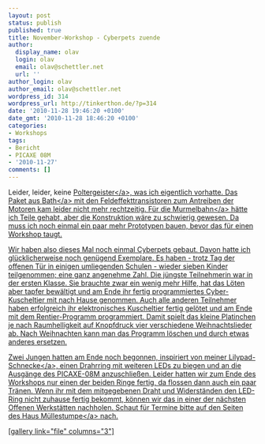 ```yaml
---
layout: post
status: publish
published: true
title: November-Workshop - Cyberpets zuende
author:
  display_name: olav
  login: olav
  email: olav@schettler.net
  url: ''
author_login: olav
author_email: olav@schettler.net
wordpress_id: 314
wordpress_url: http://tinkerthon.de/?p=314
date: '2010-11-28 19:46:20 +0100'
date_gmt: '2010-11-28 18:46:20 +0100'
categories:
- Workshops
tags:
- Bericht
- PICAXE 08M
- '2010-11-27'
comments: []
---
```

<p>Leider, leider, keine <a href="http:&#47;&#47;www.instructables.com&#47;id&#47;Piecax-the-Poltergeist-A-Troublesome-Spirit-in-a&#47;">Poltergeister<&#47;a>, was ich eigentlich vorhatte. Das Paket aus <a href="http:&#47;&#47;www.techsupplies.co.uk&#47;PICAXE">Bath<&#47;a> mit den Feldeffekttransistoren zum Antreiben der Motoren kam leider nicht mehr rechtzeitig. F&uuml;r die <a href="http:&#47;&#47;jonathanjamieson.com&#47;projects&#47;electronics&#47;perpetual-ball-roller&#47;">Murmelbahn<&#47;a> h&auml;tte ich Teile gehabt, aber die Konstruktion w&auml;re zu schwierig gewesen. Da muss ich noch einmal ein paar mehr Prototypen bauen, bevor das f&uuml;r einen Workshop taugt.</p>
<p>Wir haben also dieses Mal noch einmal Cyberpets gebaut. Davon hatte ich gl&uuml;cklicherweise noch gen&uuml;gend Exemplare. Es haben - trotz Tag der offenen T&uuml;r in einigen umliegenden Schulen - wieder sieben Kinder teilgenommen; eine ganz angenehme Zahl. Die j&uuml;ngste Teilnehmerin war in der ersten Klasse. Sie brauchte zwar ein wenig mehr Hilfe, hat das L&ouml;ten aber tapfer bew&auml;ltigt und am Ende ihr fertig programmiertes Cyber-Kuscheltier mit nach Hause genommen. Auch alle anderen Teilnehmer haben erfolgreich ihr elektronisches Kuscheltier fertig gel&ouml;tet und am Ende mit dem Rentier-Programm programmiert. Damit spielt das kleine Platinchen je nach Raumhelligkeit auf Knopfdruck vier verschiedene Weihnachtslieder ab. Nach Weihnachten kann man das Programm l&ouml;schen und durch etwas anderes ersetzen.</p>
<p>Zwei Jungen hatten am Ende noch begonnen, inspiriert von <a href="http:&#47;&#47;tinkerthon.de&#47;2010&#47;07&#47;lilypad-arduino-mit-10-leds&#47;">meiner Lilypad-Schnecke<&#47;a>, einen Drahrring mit weiteren LEDs zu biegen und an die Ausg&auml;nge des PICAXE-08M anzuschlie&szlig;en. Leider hatten wir zum Ende des Workshops nur einen der beiden Ringe fertig, da flossen dann auch ein paar Tr&auml;nen. Wenn ihr mit dem mitgegebenen Draht und Widerst&auml;nden den LED-Ring nicht zuhause fertig bekommt, k&ouml;nnen wir das in einer der n&auml;chsten Offenen Werkst&auml;tten nachholen. Schaut f&uuml;r Termine bitte auf den <a href="http:&#47;&#47;www.muellestumpe.de&#47;">Seiten des Haus M&uuml;llestumpe<&#47;a> nach.</p>
<p>[gallery link="file" columns="3"]</p>
